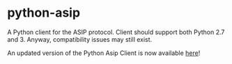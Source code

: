 # python-asip
A Python client for the ASIP protocol.
Client should support both Python 2.7 and 3. Anyway, compatibility issues may still exist.

An updated version of the Python Asip Client is now available [here](https://github.com/mdxmase/python-asip)!
